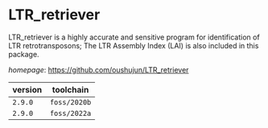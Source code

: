 # LTR_retriever

LTR_retriever is a highly accurate and sensitive program for  identification of LTR retrotransposons; The LTR Assembly Index (LAI) is also  included in this package.

*homepage*: <https://github.com/oushujun/LTR_retriever>

version | toolchain
--------|----------
``2.9.0`` | ``foss/2020b``
``2.9.0`` | ``foss/2022a``

